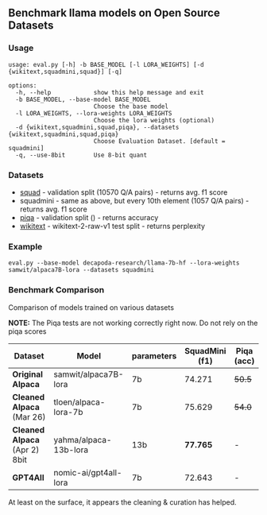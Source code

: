 ## Benchmark llama models on Open Source Datasets

### Usage
```
usage: eval.py [-h] -b BASE_MODEL [-l LORA_WEIGHTS] [-d {wikitext,squadmini,squad}] [-q]

options:
  -h, --help            show this help message and exit
  -b BASE_MODEL, --base-model BASE_MODEL
                        Choose the base model
  -l LORA_WEIGHTS, --lora-weights LORA_WEIGHTS
                        Choose the lora weights (optional)
  -d {wikitext,squadmini,squad,piqa}, --datasets {wikitext,squadmini,squad,piqa}
                        Choose Evaluation Dataset. [default = squadmini]
  -q, --use-8bit        Use 8-bit quant
```

### Datasets

- [squad](https://huggingface.co/datasets/squad) - validation split (10570 Q/A pairs) - returns avg. f1 score
- squadmini - same as above, but every 10th element (1057 Q/A pairs) - returns avg. f1 score
- [piqa](https://huggingface.co/datasets/piqa) - validation split () - returns accuracy
- [wikitext](https://huggingface.co/datasets/wikitext) - wikitext-2-raw-v1 test split - returns perplexity

### Example
`eval.py --base-model decapoda-research/llama-7b-hf --lora-weights samwit/alpaca7B-lora --datasets squadmini`

### Benchmark Comparison
Comparison of models trained on various datasets

**NOTE:** The Piqa tests are not working correctly right now. Do not rely on the piqa scores

Dataset | Model | parameters | SquadMini (f1) | Piqa (acc) 
------- | ----- | ----- | ----- | -----
**Original Alpaca** | samwit/alpaca7B-lora | 7b | 74.271 | ~~50.5~~
**Cleaned Alpaca** (Mar 26)  | tloen/alpaca-lora-7b | 7b | 75.629 | ~~54.0~~
**Cleaned Alpaca** (Apr 2) 8bit | yahma/alpaca-13b-lora | 13b | **77.765** | -
**GPT4All**  | nomic-ai/gpt4all-lora | 7b | 72.643 | -

At least on the surface, it appears the cleaning & curation has helped.